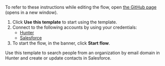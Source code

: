 To refer to these instructions while editing the flow, open [the GitHub page](https://github.com/ot4i/app-connect-templates/blob/main/resources/markdown/Search%20people%20from%20an%20organization%20by%20email%20domain%20in%20Hunter%20and%20create%20or%20update%20contacts%20in%20Salesforce_instructions.md) (opens in a new window).

1. Click **Use this template** to start using the template.
2. Connect to the following accounts by using your credentials:
   - [Hunter](https://www.ibm.com/docs/en/app-connect/saas?topic=apps-hunter)
   - [Salesforce](https://www.ibm.com/docs/en/app-connect/saas?topic=apps-salesforce)
3. To start the flow, in the banner, click **Start flow**.


Use this template to search people from an organization by email domain in Hunter and create or update contacts in Salesforce.



